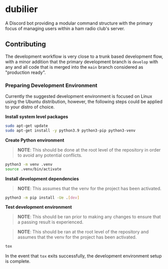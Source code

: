 # dubilier
A Discord bot providing a modular command structure with the primary focus 
of managing users within a ham radio club's server.

## Contributing
The development workflow is very close to a trunk based development flow, with 
a minor addition that the primary development branch is `develop` with any and 
all code that is merged into the `main` branch considered as "production ready".

### Preparing Development Environment
Currently the suggested development environment is focused on Linux using the 
Ubuntu distribution, however, the following steps could be applied to your 
distro of choice.

**Install system level packages**
```bash
sudo apt-get update
sudo apt-get install -y python3.9 python3-pip python3-venv
```

**Create Python environment**

> **NOTE**: This should be done at the root level of the repository in order to 
avoid any potential conflicts.

```bash
python3 -m venv .venv
source .venv/bin/activate
```

**Install development dependencies**

> **NOTE**: This assumes that the venv for the project has been activated.

```bash
python3 -m pip install -Ue .[dev]
```

**Test development environment**

> **NOTE**: This should be ran prior to making any changes to ensure that a 
passing result is experienced.

> **NOTE**: This should be ran at the root level of the repository and assumes 
that the venv for the project has been activated.

```bash
tox
```

In the event that `tox` exits successfully, the development environment setup 
is complete.